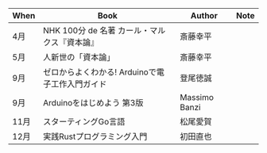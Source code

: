 | When | Book | Author | Note |
|------|------|------|------|
| 4月 | NHK 100分 de 名著 カール・マルクス『資本論』 | 斎藤幸平 ||
| 5月 | 人新世の「資本論」 | 斎藤幸平 ||
| 9月 | ゼロからよくわかる! Arduinoで電子工作入門ガイド | 登尾徳誠 ||
| 9月 | Arduinoをはじめよう 第3版 | Massimo Banzi ||
| 11月 | スターティングGo言語 | 松尾愛賀 ||
| 12月 | 実践Rustプログラミング入門 | 初田直也 ||
